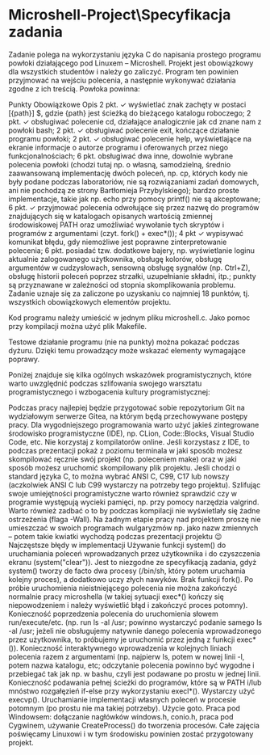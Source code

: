 # Microshell-Project\Specyfikacja zadania
Zadanie polega na wykorzystaniu języka C do napisania prostego programu powłoki działającego pod Linuxem – Microshell. Projekt jest obowiązkowy dla wszystkich studentów i należy go zaliczyć. Program ten powinien przyjmować na wejściu polecenia, a następnie wykonywać działania zgodne z ich treścią. Powłoka powinna:

Punkty	Obowiązkowe	Opis
2 pkt.	✓	wyświetlać znak zachęty w postaci [{path}] $, gdzie {path} jest ścieżką do bieżącego katalogu roboczego;
2 pkt.	✓	obsługiwać polecenie cd, działające analogicznie jak cd znane nam z powłoki bash;
2 pkt.	✓	obsługiwać polecenie exit, kończące działanie programu powłoki;
2 pkt.	✓	obsługiwać polecenie help, wyświetlające na ekranie informacje o autorze programu i oferowanych przez niego funkcjonalnościach;
6 pkt.		obsługiwać dwa inne, dowolnie wybrane polecenia powłoki (chodzi tutaj np. o własną, samodzielną, średnio zaawansowaną implementację dwóch poleceń, np. cp, których kody nie były podane podczas laboratoriów, nie są rozwiązaniami zadań domowych, ani nie pochodzą ze strony Bartłomieja Przybylskiego); bardzo proste implementacje, takie jak np. echo przy pomocy printf() nie są akceptowane;
6 pkt.	✓	przyjmować polecenia odwołujące się przez nazwę do programów znajdujących się w katalogach opisanych wartością zmiennej środowiskowej PATH oraz umożliwiać wywołanie tych skryptów i programów z argumentami (czyt. fork() + exec*());
4 pkt	✓	wypisywać komunikat błędu, gdy niemożliwe jest poprawne zinterpretowanie polecenia;
6 pkt.		posiadać tzw. dodatkowe bajery, np. wyświetlanie loginu aktualnie zalogowanego użytkownika, obsługę kolorów, obsługę argumentów w cudzysłowach, sensowną obsługę sygnałów (np. Ctrl+Z), obsługę historii poleceń poprzez strzałki, uzupełnianie składni, itp.; punkty są przyznawane w zależności od stopnia skomplikowania problemu.
Zadanie uznaje się za zaliczone po uzyskaniu co najmniej 18 punktów, tj. wszystkich obowiązkowych elementów projektu.

Kod programu należy umieścić w jednym pliku microshell.c. Jako pomoc przy kompilacji można użyć plik Makefile.

Testowe działanie programu (nie na punkty) można pokazać podczas dyżuru. Dzięki temu prowadzący może wskazać elementy wymagające poprawy.

Poniżej znajduje się kilka ogólnych wskazówek programistycznych, które warto uwzględnić podczas szlifowania swojego warsztatu programistycznego i wzbogacenia kultury programistycznej:

Podczas pracy najlepiej będzie przygotować sobie repozytorium Git na wydziałowym serwerze Gitea, na którym będą przechowywane postępy pracy.
Dla wygodniejszego programowania warto użyć jakieś zintegrowane środowisko programistyczne (IDE), np. CLion, Code::Blocks, Visual Studio Code, etc. Nie korzystaj z kompilatorów online.
Jeśli korzystasz z IDE, to podczas prezentacji pokaż z poziomu terminala w jaki sposób możesz skompilować ręcznie swój projekt (np. poleceniem make) oraz w jaki sposób możesz uruchomić skompilowany plik projektu.
Jeśli chodzi o standard języka C, to można wybrać ANSI C, C99, C17 lub nowszy (aczkolwiek ANSI C lub C99 wystarczy na potrzeby tego projektu).
Szlifując swoje umiejętności programistyczne warto również sprawdzić czy w programie występują wycieki pamięci, np. przy pomocy narzędzia valgrind.
Warto również zadbać o to by podczas kompilacji nie wyświetlały się żadne ostrzeżenia (flaga -Wall).
Na żadnym etapie pracy nad projektem proszę nie umieszczać w swoich programach wulgaryzmów np. jako nazw zmiennych – potem takie kwiatki wychodzą podczas prezentacji projektu 😉
Najczęstsze błędy w implementacji
Używanie funkcji system() do uruchamiania poleceń wprowadzanych przez użytkownika i do czyszczenia ekranu (system("clear")). Jest to niezgodne ze specyfikacją zadania, gdyż system() tworzy de facto dwa procesy (/bin/sh, który potem uruchamia kolejny proces), a dodatkowo uczy złych nawyków.
Brak funkcji fork().
Po próbie uruchomienia nieistniejącego polecenia nie można zakończyć normalnie pracy microshella (w takiej sytuacji exec*() kończy się niepowodzeniem i należy wyświetlić błąd i zakończyć proces potomny).
Konieczność poprzedzenia polecenia do uruchomienia słowem run/execute/etc. (np. run ls -al /usr; powinno wystarczyć podanie samego ls -al /usr; jeżeli nie obsługujemy natywnie danego polecenia wprowadzonego przez użytkownika, to próbujemy je uruchomić przez jedną z funkcji exec*()).
Konieczność interaktywnego wprowadzenia w kolejnych liniach polecenia razem z argumentami (np. najpierw ls, potem w nowej linii -l, potem nazwa katalogu, etc; odczytanie polecenia powinno być wygodne i przebiegać tak jak np. w bashu, czyli jest podawane po prostu w jednej linii.
Konieczność podawania pełnej ścieżki do programów, które są w PATH i/lub mnóstwo rozgałęzień if-else przy wykorzystaniu execl*(). Wystarczy użyć execvp().
Uruchamianie implementacji własnych poleceń w procesie potomnym (po prostu nie ma takiej potrzeby).
Użycie goto.
Praca pod Windowsem: dołączanie nagłówków windows.h, conio.h, praca pod Cygwinem, używanie CreateProcess() do tworzenia procesów. Całe zajęcia poświęcamy Linuxowi i w tym środowisku powinien zostać przygotowany projekt.

